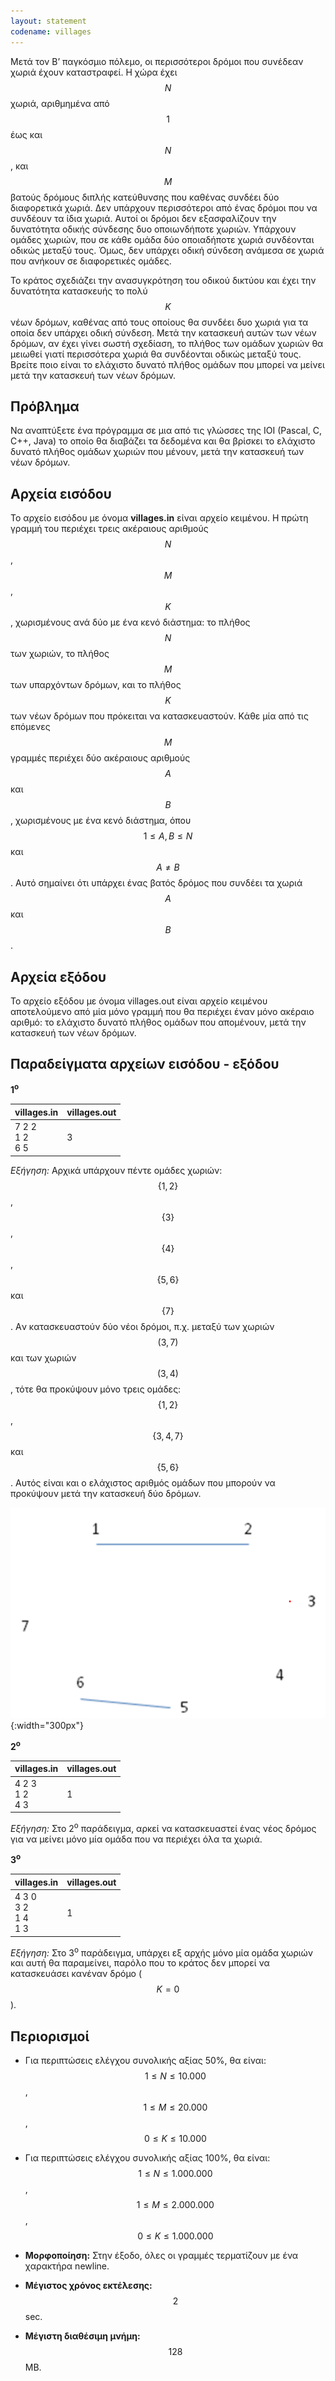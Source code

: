 ```yaml
---
layout: statement
codename: villages
---
```


Mετά τον B’ παγκόσμιο πόλεμο, οι περισσότεροι δρόμοι που συνέδεαν χωριά έχουν καταστραφεί. Η χώρα έχει $$N$$ χωριά, αριθμημένα από $$1$$ έως και $$N$$, και $$M$$ βατούς δρόμους διπλής κατεύθυνσης που καθένας συνδέει δύο διαφορετικά χωριά. Δεν υπάρχουν περισσότεροι από ένας δρόμοι που να συνδέουν τα ίδια χωριά. Aυτοί οι δρόμοι δεν εξασφαλίζουν την δυνατότητα οδικής σύνδεσης δυο οποιωνδήποτε χωριών. Υπάρχουν ομάδες χωριών, που σε κάθε ομάδα δύο οποιαδήποτε χωριά συνδέονται οδικώς μεταξύ τους. Όμως, δεν υπάρχει οδική σύνδεση ανάμεσα σε χωριά που ανήκουν σε διαφορετικές ομάδες.

Το κράτος σχεδιάζει την ανασυγκρότηση του οδικού δικτύου και έχει την δυνατότητα κατασκευής το πολύ $$K$$ νέων δρόμων, καθένας από τους οποίους θα συνδέει δυο χωριά για τα οποία δεν υπάρχει οδική σύνδεση. Mετά την κατασκευή αυτών των νέων δρόμων, αν έχει γίνει σωστή σχεδίαση, το πλήθος των ομάδων χωριών θα μειωθεί γιατί περισσότερα χωριά θα συνδέονται οδικώς μεταξύ τους. Bρείτε ποιο είναι το ελάχιστο δυνατό πλήθος ομάδων που μπορεί να μείνει μετά την κατασκευή των νέων δρόμων.

## Πρόβλημα

Nα αναπτύξετε ένα πρόγραμμα σε μια από τις γλώσσες της IOI (Pascal, C, C++, Java) το οποίο θα διαβάζει τα δεδομένα και θα βρίσκει το ελάχιστο δυνατό πλήθος ομάδων χωριών που μένουν, μετά την κατασκευή των νέων δρόμων.

## Aρχεία εισόδου

Το αρχείο εισόδου με όνομα **villages.in** είναι αρχείο κειμένου. Η πρώτη γραμμή του περιέχει τρεις ακέραιους αριθμούς $$N$$, $$M$$, $$K$$, χωρισμένους ανά δύο με ένα κενό διάστημα: το πλήθος $$N$$ των χωριών, το πλήθος $$M$$ των υπαρχόντων δρόμων, και το πλήθος $$K$$ των νέων δρόμων που πρόκειται να κατασκευαστούν. Kάθε μία από τις επόμενες $$M$$ γραμμές περιέχει δύο ακέραιους αριθμούς $$A$$ και $$B$$, χωρισμένους με ένα κενό διάστημα, όπου $$1 \leq A, B \leq N$$ και $$A \neq B$$. Aυτό σημαίνει ότι υπάρχει ένας βατός δρόμος που συνδέει τα χωριά $$A$$ και $$B$$.

## Aρχεία εξόδου

Το αρχείο εξόδου με όνομα villages.out είναι αρχείο κειμένου αποτελούμενο από μία μόνο γραμμή που θα περιέχει έναν μόνο ακέραιο αριθμό: το ελάχιστο δυνατό πλήθος ομάδων που απομένουν, μετά την κατασκευή των νέων δρόμων.

## Παραδείγματα αρχείων εισόδου - εξόδου

**1<sup>o</sup>**

| **villages.in**      | **villages.out** |
| :--- | :--- |
| 7 2 2 <br> 1 2 <br> 6 5 | 3 |

*Εξήγηση:* Aρχικά υπάρχουν πέντε ομάδες χωριών: $$\lbrace 1, 2 \rbrace$$, $$\lbrace 3\rbrace$$, $$\lbrace 4 \rbrace$$, $$\lbrace 5, 6\rbrace$$ και $$\lbrace 7 \rbrace$$. Aν κατασκευαστούν δύο νέοι δρόμοι, π.χ. μεταξύ των χωριών $$(3, 7)$$ και των χωριών $$(3, 4)$$, τότε θα προκύψουν μόνο τρεις ομάδες: $$\lbrace 1, 2 \rbrace$$, $$\lbrace 3, 4, 7 \rbrace$$ και $$\lbrace 5, 6 \rbrace$$. Aυτός είναι και ο ελάχιστος αριθμός ομάδων που μπορούν να προκύψουν μετά την κατασκευή δύο δρόμων.

![Πρώτο παράδειγμα](/assets/29-pdp-c-villages-example.png){:width="300px"}

**2<sup>o</sup>**

| **villages.in**      | **villages.out** |
| :--- | :--- |
| 4 2 3 <br> 1 2 <br> 4 3 | 1 |

*Εξήγηση:* Στο 2<sup>ο</sup> παράδειγμα, αρκεί να κατασκευαστεί ένας νέος δρόμος για να μείνει μόνο μία ομάδα που να περιέχει όλα τα χωριά.


**3<sup>o</sup>**

| **villages.in**      | **villages.out** |
| :--- | :--- |
| 4 3 0 <br> 3 2 <br> 1 4 <br> 1 3 | 1 |

*Εξήγηση:* Στο 3<sup>ο</sup> παράδειγμα, υπάρχει εξ αρχής μόνο μία ομάδα χωριών και αυτή θα παραμείνει, παρόλο που το κράτος δεν μπορεί να κατασκευάσει κανέναν δρόμο ($$K=0$$).

## Περιορισμοί

 * Για περιπτώσεις ελέγχου συνολικής αξίας 50%, θα είναι:
   $$1 \leq N \leq 10.000$$, $$1 \leq M \leq 20.000$$, $$0 \leq K \leq 10.000$$
   
 * Για περιπτώσεις ελέγχου συνολικής αξίας 100%, θα είναι:
   $$1 \leq N \leq 1.000.000$$, $$1 \leq M \leq 2.000.000$$, $$0 \leq K \leq 1.000.000$$

 * **Mορφοποίηση:** Στην έξοδο, όλες οι γραμμές τερματίζουν με ένα χαρακτήρα newline.
 * **Mέγιστος χρόνος εκτέλεσης:** $$2$$ sec.
 * **Mέγιστη διαθέσιμη μνήμη:** $$128$$ MB.
